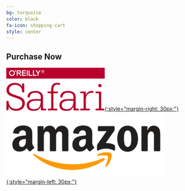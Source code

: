```yaml
---
bg: turquoise
color: black
fa-icon: shopping-cart
style: center
---
```


## Purchase Now

[![Safari Books Online](/img/safari.png){:style="margin-right: 30px;"}](http://www.tkqlhce.com/click-8393250-11260198?url=http%3A%2F%2Fshop.oreilly.com%2Fproduct%2F0636920075837.do%3Fcmp%3Daf-velocity-books-videos-product_cj_9781491984307_%2525zp&cjsku=SKU-KIT-9781491984307-print) [![Amazon](/img/amazon.png){:style="margin-left: 30px;"}](https://www.amazon.com/Cloud-Native-Infrastructure-Manage-Scalable/dp/1491984309)
